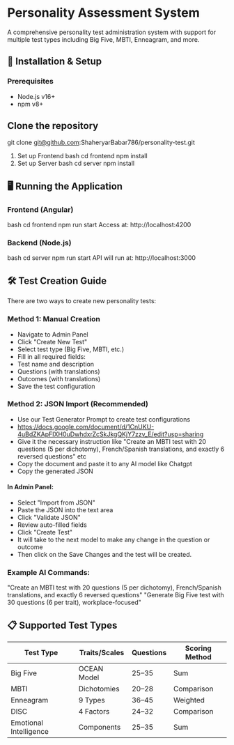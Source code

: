 # Personality Assessment System

A comprehensive personality test administration system with support for multiple test types including Big Five, MBTI, Enneagram, and more.

## 🚀 Installation & Setup

### Prerequisites
- Node.js v16+
- npm v8+

##  Clone the repository

git clone git@github.com:ShaheryarBabar786/personality-test.git

1. Set up Frontend
bash
cd frontend
npm install
2. Set up Server
bash
cd server
npm install


##  🖥️ Running the Application
### Frontend (Angular)
bash
cd frontend
npm run start
Access at: http://localhost:4200

### Backend (Node.js)
bash
cd server
npm run start
API will run at: http://localhost:3000

## 🛠️ Test Creation Guide
There are two ways to create new personality tests:

### Method 1: Manual Creation

- Navigate to Admin Panel
- Click "Create New Test"
- Select test type (Big Five, MBTI, etc.)
- Fill in all required fields:
- Test name and description
- Questions (with translations)
- Outcomes (with translations)
- Save the test configuration

### Method 2: JSON Import (Recommended)

- Use our Test Generator Prompt to create test configurations
- https://docs.google.com/document/d/1CnUKU-4uBdZKApFIXH0uDwhdxrZcSkJkgQKjY7zzv_E/edit?usp=sharing
- Give it the necessary instruction like "Create an MBTI test with 20 questions (5 per dichotomy), French/Spanish translations, and exactly 6 reversed questions" etc
- Copy the document and paste it to any AI model like Chatgpt
- Copy the generated JSON

#### In Admin Panel:

- Select "Import from JSON"
- Paste the JSON into the text area
- Click "Validate JSON"
- Review auto-filled fields
- Click "Create Test"
- It will take to the next model to make any change in the question or outcome
- Then click on the Save Changes and the test will be created.

### Example AI Commands:

"Create an MBTI test with 20 questions (5 per dichotomy), French/Spanish translations, and exactly 6 reversed questions"
"Generate Big Five test with 30 questions (6 per trait), workplace-focused"


## 📋 Supported Test Types

| Test Type            | Traits/Scales        | Questions | Scoring Method |
|----------------------|----------------------|-----------|----------------|
| Big Five             | OCEAN Model          | 25–35     | Sum            |
| MBTI                 | Dichotomies          | 20–28     | Comparison     |
| Enneagram            | 9 Types              | 36–45     | Weighted       |
| DISC                 | 4 Factors            | 24–32     | Comparison     |
| Emotional Intelligence | Components         | 25–35     | Sum            |

